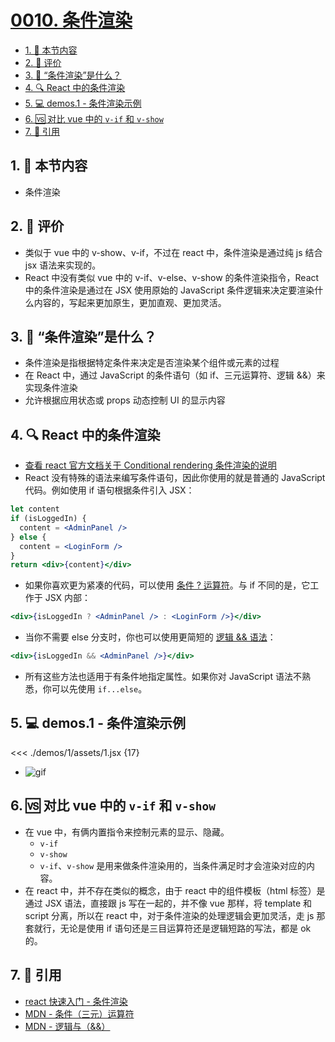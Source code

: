 # [0010. 条件渲染](https://github.com/tnotesjs/TNotes.react/tree/main/notes/0010.%20%E6%9D%A1%E4%BB%B6%E6%B8%B2%E6%9F%93)

<!-- region:toc -->

- [1. 🎯 本节内容](#1--本节内容)
- [2. 🫧 评价](#2--评价)
- [3. 🤔 “条件渲染”是什么？](#3--条件渲染是什么)
- [4. 🔍 React 中的条件渲染](#4--react-中的条件渲染)
- [5. 💻 demos.1 - 条件渲染示例](#5--demos1---条件渲染示例)
- [6. 🆚 对比 vue 中的 `v-if` 和 `v-show`](#6--对比-vue-中的-v-if-和-v-show)
- [7. 🔗 引用](#7--引用)

<!-- endregion:toc -->

## 1. 🎯 本节内容

- 条件渲染

## 2. 🫧 评价

- 类似于 vue 中的 v-show、v-if，不过在 react 中，条件渲染是通过纯 js 结合 jsx 语法来实现的。
- React 中没有类似 vue 中的 v-if、v-else、v-show 的条件渲染指令，React 中的条件渲染是通过在 JSX 使用原始的 JavaScript 条件逻辑来决定要渲染什么内容的，写起来更加原生，更加直观、更加灵活。

## 3. 🤔 “条件渲染”是什么？

- 条件渲染是指根据特定条件来决定是否渲染某个组件或元素的过程
- 在 React 中，通过 JavaScript 的条件语句（如 if、三元运算符、逻辑 &&）来实现条件渲染
- 允许根据应用状态或 props 动态控制 UI 的显示内容

## 4. 🔍 React 中的条件渲染

- [查看 react 官方文档关于 Conditional rendering 条件渲染的说明][1]
- React 没有特殊的语法来编写条件语句，因此你使用的就是普通的 JavaScript 代码。例如使用 if 语句根据条件引入 JSX：

```jsx
let content
if (isLoggedIn) {
  content = <AdminPanel />
} else {
  content = <LoginForm />
}
return <div>{content}</div>
```

- 如果你喜欢更为紧凑的代码，可以使用 [条件 ? 运算符][2]。与 if 不同的是，它工作于 JSX 内部：

```jsx
<div>{isLoggedIn ? <AdminPanel /> : <LoginForm />}</div>
```

- 当你不需要 else 分支时，你也可以使用更简短的 [逻辑 && 语法][3]：

```jsx
<div>{isLoggedIn && <AdminPanel />}</div>
```

- 所有这些方法也适用于有条件地指定属性。如果你对 JavaScript 语法不熟悉，你可以先使用 `if...else`。

## 5. 💻 demos.1 - 条件渲染示例

<<< ./demos/1/assets/1.jsx {17}

- ![gif](./assets/1.gif)

## 6. 🆚 对比 vue 中的 `v-if` 和 `v-show`

- 在 vue 中，有俩内置指令来控制元素的显示、隐藏。
  - `v-if`
  - `v-show`
  - `v-if`、`v-show` 是用来做条件渲染用的，当条件满足时才会渲染对应的内容。
- 在 react 中，并不存在类似的概念，由于 react 中的组件模板（html 标签）是通过 JSX 语法，直接跟 js 写在一起的，并不像 vue 那样，将 template 和 script 分离，所以在 react 中，对于条件渲染的处理逻辑会更加灵活，走 js 那套就行，无论是使用 if 语句还是三目运算符还是逻辑短路的写法，都是 ok 的。

## 7. 🔗 引用

- [react 快速入门 - 条件渲染][1]
- [MDN - 条件（三元）运算符][2]
- [MDN - 逻辑与（&&）][3]

[1]: https://zh-hans.react.dev/learn#conditional-rendering
[2]: https://developer.mozilla.org/zh-CN/docs/Web/JavaScript/Reference/Operators/Conditional_operator
[3]: https://developer.mozilla.org/zh-CN/docs/Web/JavaScript/Reference/Operators/Logical_AND#short-circuit_evaluation
